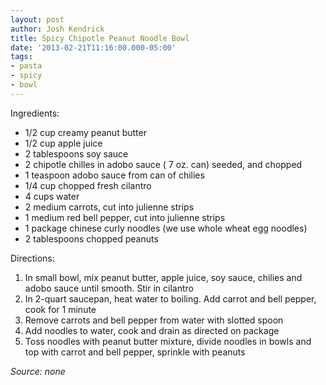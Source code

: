 ```yaml
---
layout: post
author: Josh Kendrick
title: Spicy Chipotle Peanut Noodle Bowl
date: '2013-02-21T11:16:00.000-05:00'
tags:
- pasta
- spicy
- bowl
---
```


Ingredients:
* 1/2 cup creamy peanut butter
* 1/2 cup apple juice
* 2 tablespoons soy sauce
* 2 chipotle chilles in adobo sauce ( 7 oz. can) seeded, and chopped
* 1 teaspoon adobo sauce from can of chilies
* 1/4 cup chopped fresh cilantro
* 4 cups water
* 2 medium carrots, cut into julienne strips
* 1 medium red bell pepper, cut into julienne strips
* 1 package chinese curly noodles (we use whole wheat egg noodles)
* 2 tablespoons chopped peanuts

Directions:
1. In small bowl, mix peanut butter, apple juice, soy sauce, chilies and adobo sauce until smooth. Stir in cilantro
2. In 2-quart saucepan, heat water to boiling. Add carrot and bell pepper, cook for 1 minute
3. Remove carrots and bell pepper from water with slotted spoon
4. Add noodles to water, cook and drain as directed on package
5. Toss noodles with peanut butter mixture, divide noodles in bowls and top with carrot and bell pepper, sprinkle with peanuts

*Source: none*